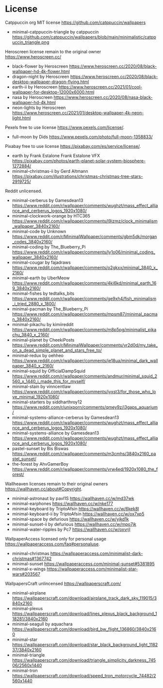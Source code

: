 # License

Catppuccin org MIT license <https://github.com/catppuccin/wallpapers>

- minimal-catppuccin-triangle by catppuccin <https://github.com/catppuccin/wallpapers/blob/main/minimalistic/catppuccin_triangle.png>

Heroscreen license remain to the original owner <https://www.heroscreen.cc/>

- black-flower by Heroscreen <https://www.heroscreen.cc/2020/08/black-wallpaper-hd-4k-flower.html>
- dragon-night by Heroscreen <https://www.heroscreen.cc/2020/08/black-desktop-wallpaper-dragon-flying.html>
- earth-ii by Heroscreen <https://www.heroscreen.cc/2021/01/cool-wallpaper-for-desktop-12000x6000.html>
- nasa by Heroscreen <https://www.heroscreen.cc/2020/08/nasa-black-wallpaper-hd-4k.html>
- neon-lights by Heroscreen <https://www.heroscreen.cc/2021/01/desktop-wallpaper-4k-neon-light.html>

Pexels free to use license <https://www.pexels.com/license/>.

- full-moon by Dids <https://www.pexels.com/photo/full-moon-1358833/>

Pixabay free to use license <https://pixabay.com/es/service/license/>.

- earth by Frank Estalone Frank Estalone VFX <https://pixabay.com/photos/earth-planet-solar-system-biosphere-1272884/>
- minimal-christmas-ii by Gerd Altmann <https://pixabay.com/illustrations/christmas-christmas-tree-stars-2919725/>

Reddit unlicensed.

- minimal-cerberus by Gamesdean13 <https://www.reddit.com/r/wallpaper/comments/wughzt/mass_effect_alliance_and_cerberus_logos_1920x1080/>
- minimal-clockwork-orange by HTC365 <https://www.reddit.com/r/wallpaper/comments/l9izmz/clock_minimalism_wallpaper_3840x2160/>
- minimal-code by Unknown <https://www.reddit.com/r/MinimalWallpaper/comments/gbm5dk/morgan_codes_3840x2160/>
- minimal-coding by The_Blueberry_Pi <https://www.reddit.com/r/wallpaper/comments/ly1o06/minimal_coding_wallpaper_3840x2160/>
- minimal-cougar by fajadraws <https://www.reddit.com/r/wallpaper/comments/o2gkxx/minimal_3840_x_2160/>
- minimal-earth by UberMeow <https://www.reddit.com/r/wallpaper/comments/4ki6kd/minimal_earth_169_3840x2160/>
- minimal-fishes by tedtalks_bits <https://www.reddit.com/r/wallpaper/comments/ge9xh4/fish_minimalism_i_tried_2880_x_1800/>
- minimal-pacman by The_Blueberry_Pi <https://www.reddit.com/r/wallpaper/comments/mpsm87/minimal_pacman_3840x2160/>
- minimal-pikachu by kimiireddit <https://www.reddit.com/r/wallpaper/comments/m8p5pg/minimalist_pikachu_3840_x_2160/>
- minimal-planet by CheekiPosts <https://www.reddit.com/r/MinimalWallpaper/comments/vr2d0d/my_take_on_a_dead_simple_planet_and_stars_free_to/>
- minimal-redux by oehheo <https://www.reddit.com/r/wallpaper/comments/je18ua/minimal_dark_wallpaper_3840_x_2160/>
- minimal-squid by OfficialDampSquid <https://www.reddit.com/r/wallpaper/comments/andmur/minimal_squid_2560_x_1440_i_made_this_for_myself/>
- minimal-stain by vinncentlaw <https://www.reddit.com/r/wallpaper/comments/iyxst3/for_those_who_love_minimal_1920x1080/>
- minimal-starters by siddharthroy12 <https://www.reddit.com/r/unixporn/comments/qmey9z/i3gaps_aquarium/>
- minimal-systems-alliance-cerberus by Gamesdean13 <https://www.reddit.com/r/wallpaper/comments/wughzt/mass_effect_alliance_and_cerberus_logos_1920x1080/>
- minimal-systems-alliance by Gamesdean13 <https://www.reddit.com/r/wallpaper/comments/wughzt/mass_effect_alliance_and_cerberus_logos_1920x1080/>
- pastel-sunset by Bis Biswas <https://www.reddit.com/r/wallpaper/comments/m3cmhs/3840x2160_pastel_sunset/>
- the-forest by AhvGamerBoy <https://www.reddit.com/r/wallpaper/comments/vrw4ed/1920x1080_the_forest/>

Wallheaven licenses remain to their original owners <https://wallhaven.cc/about#Copyright>.

- minimal-astronaut by pavl1S <https://wallhaven.cc/w/md37wk>
- minimal-earphones <https://wallhaven.cc/w/nke177>
- minimal-keyboard by TriptoAfsin <https://wallhaven.cc/w/6kek8l>
- minimal-keyboard-ii by TriptoAfsin <https://wallhaven.cc/w/ox7xp5>
- minimal-space by defurious <https://wallhaven.cc/w/yjkd1k>
- minimal-sunset-ii by defurious <https://wallhaven.cc/w/mpo7jk>
- minimal-water-ripples by Pc7 <https://wallhaven.cc/w/oxvrjl>

WallpaperAccess licensed only for personal usage <https://wallpaperaccess.com/faq#personaluse>.

- minimal-christmas <https://wallpaperaccess.com/minimalist-dark-christmas#1367742>
- minimal-sunset <https://wallpaperaccess.com/minimal-sunset#5381895>
- minimal-x-wings <https://wallpaperaccess.com/minimalist-star-wars#203567>

WallpapersCraft unlincensed <https://wallpaperscraft.com/>

- minimal-airplane <https://wallpaperscraft.com/download/airplane_track_dark_sky_119015/3840x2160>
- minimal-plexus <https://wallpaperscraft.com/download/lines_plexus_black_background_118281/3840x2160>
- minimal-seagull by aquachara <https://wallpaperscraft.com/download/bird_bw_flight_136860/3840x2160>
- minimal-star <https://wallpaperscraft.com/download/star_black_background_light_118237/3840x2160>
- minimal-triangle <https://wallpaperscraft.com/download/triangle_simplicity_darkness_74506/2560x1440>
- minimal-tron <https://wallpaperscraft.com/download/speed_tron_motorcycle_74482/2560x1440>

